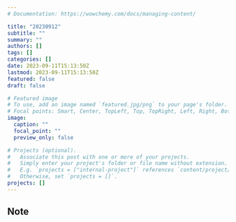 ```yaml
---
# Documentation: https://wowchemy.com/docs/managing-content/

title: "20230912"
subtitle: ""
summary: ""
authors: []
tags: []
categories: []
date: 2023-09-11T15:13:50Z
lastmod: 2023-09-11T15:13:50Z
featured: false
draft: false

# Featured image
# To use, add an image named `featured.jpg/png` to your page's folder.
# Focal points: Smart, Center, TopLeft, Top, TopRight, Left, Right, BottomLeft, Bottom, BottomRight.
image:
  caption: ""
  focal_point: ""
  preview_only: false

# Projects (optional).
#   Associate this post with one or more of your projects.
#   Simply enter your project's folder or file name without extension.
#   E.g. `projects = ["internal-project"]` references `content/project/deep-learning/index.md`.
#   Otherwise, set `projects = []`.
projects: []
---
```


## Note

